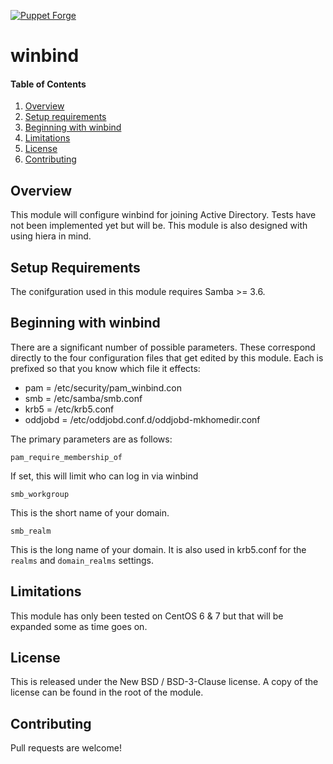 [![Puppet Forge][pf-img]][pf-link]

# winbind

#### Table of Contents

1. [Overview](#overview)
2. [Setup requirements](#setup-requirements)
3. [Beginning with winbind](#beginning-with-winbind)
4. [Limitations](#limitations)
5. [License](#license)
6. [Contributing](#contributing)

## Overview

This module will configure winbind for joining Active Directory. Tests have not
been implemented yet but will be. This module is also designed with using hiera
in mind.

## Setup Requirements

The conifguration used in this module requires Samba >= 3.6.

## Beginning with winbind

There are a significant number of possible parameters. These correspond directly
to the four configuration files that get edited by this module. Each is prefixed
so that you know which file it effects:

* pam     = /etc/security/pam_winbind.con
* smb     = /etc/samba/smb.conf
* krb5    = /etc/krb5.conf
* oddjobd = /etc/oddjobd.conf.d/oddjobd-mkhomedir.conf

The primary parameters are as follows:

`pam_require_membership_of`

If set, this will limit who can log in via winbind

`smb_workgroup`

This is the short name of your domain.

`smb_realm`

This is the long name of your domain. It is also used in krb5.conf for the
`realms` and `domain_realms` settings.

## Limitations

This module has only been tested on CentOS 6 & 7 but that will be expanded
some as time goes on.

## License

This is released under the New BSD / BSD-3-Clause license. A copy of the license
can be found in the root of the module.

## Contributing

Pull requests are welcome!

[pf-img]: https://img.shields.io/puppetforge/v/genebean/winbind.svg
[pf-link]: https://forge.puppetlabs.com/genebean/winbind
